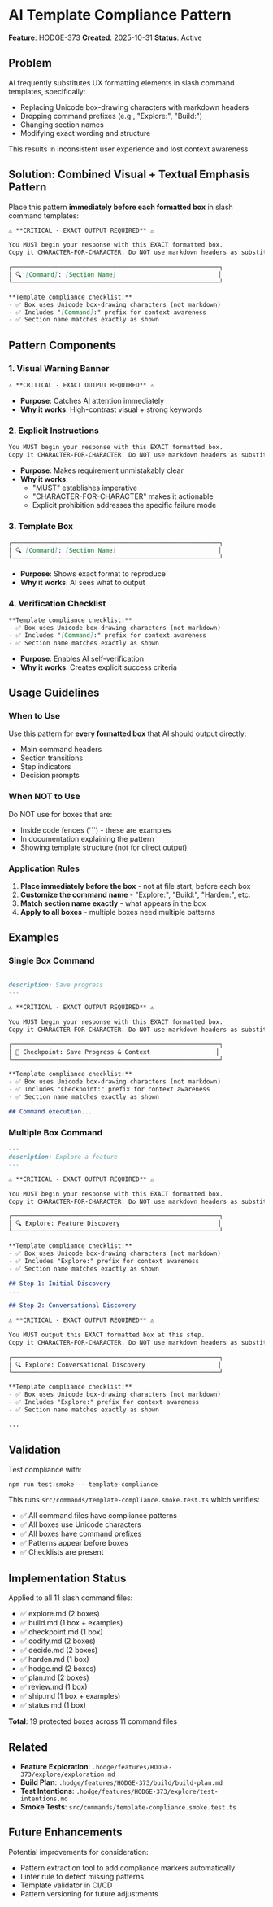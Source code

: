 # AI Template Compliance Pattern

**Feature**: HODGE-373
**Created**: 2025-10-31
**Status**: Active

## Problem

AI frequently substitutes UX formatting elements in slash command templates, specifically:
- Replacing Unicode box-drawing characters with markdown headers
- Dropping command prefixes (e.g., "Explore:", "Build:")
- Changing section names
- Modifying exact wording and structure

This results in inconsistent user experience and lost context awareness.

## Solution: Combined Visual + Textual Emphasis Pattern

Place this pattern **immediately before each formatted box** in slash command templates:

```markdown
⚠️ **CRITICAL - EXACT OUTPUT REQUIRED** ⚠️

You MUST begin your response with this EXACT formatted box.
Copy it CHARACTER-FOR-CHARACTER. Do NOT use markdown headers as substitutes.

┌─────────────────────────────────────────────────────────┐
│ 🔍 [Command]: [Section Name]                            │
└─────────────────────────────────────────────────────────┘

**Template compliance checklist:**
- ✅ Box uses Unicode box-drawing characters (not markdown)
- ✅ Includes "[Command]:" prefix for context awareness
- ✅ Section name matches exactly as shown
```

## Pattern Components

### 1. Visual Warning Banner
```markdown
⚠️ **CRITICAL - EXACT OUTPUT REQUIRED** ⚠️
```
- **Purpose**: Catches AI attention immediately
- **Why it works**: High-contrast visual + strong keywords

### 2. Explicit Instructions
```markdown
You MUST begin your response with this EXACT formatted box.
Copy it CHARACTER-FOR-CHARACTER. Do NOT use markdown headers as substitutes.
```
- **Purpose**: Makes requirement unmistakably clear
- **Why it works**:
  - "MUST" establishes imperative
  - "CHARACTER-FOR-CHARACTER" makes it actionable
  - Explicit prohibition addresses the specific failure mode

### 3. Template Box
```markdown
┌─────────────────────────────────────────────────────────┐
│ 🔍 [Command]: [Section Name]                            │
└─────────────────────────────────────────────────────────┘
```
- **Purpose**: Shows exact format to reproduce
- **Why it works**: AI sees what to output

### 4. Verification Checklist
```markdown
**Template compliance checklist:**
- ✅ Box uses Unicode box-drawing characters (not markdown)
- ✅ Includes "[Command]:" prefix for context awareness
- ✅ Section name matches exactly as shown
```
- **Purpose**: Enables AI self-verification
- **Why it works**: Creates explicit success criteria

## Usage Guidelines

### When to Use
Use this pattern for **every formatted box** that AI should output directly:
- Main command headers
- Section transitions
- Step indicators
- Decision prompts

### When NOT to Use
Do NOT use for boxes that are:
- Inside code fences (```) - these are examples
- In documentation explaining the pattern
- Showing template structure (not for direct output)

### Application Rules

1. **Place immediately before the box** - not at file start, before each box
2. **Customize the command name** - "Explore:", "Build:", "Harden:", etc.
3. **Match section name exactly** - what appears in the box
4. **Apply to all boxes** - multiple boxes need multiple patterns

## Examples

### Single Box Command

```markdown
---
description: Save progress
---

⚠️ **CRITICAL - EXACT OUTPUT REQUIRED** ⚠️

You MUST begin your response with this EXACT formatted box.
Copy it CHARACTER-FOR-CHARACTER. Do NOT use markdown headers as substitutes.

┌─────────────────────────────────────────────────────────┐
│ 💾 Checkpoint: Save Progress & Context                  │
└─────────────────────────────────────────────────────────┘

**Template compliance checklist:**
- ✅ Box uses Unicode box-drawing characters (not markdown)
- ✅ Includes "Checkpoint:" prefix for context awareness
- ✅ Section name matches exactly as shown

## Command execution...
```

### Multiple Box Command

```markdown
---
description: Explore a feature
---

⚠️ **CRITICAL - EXACT OUTPUT REQUIRED** ⚠️

You MUST begin your response with this EXACT formatted box.
Copy it CHARACTER-FOR-CHARACTER. Do NOT use markdown headers as substitutes.

┌─────────────────────────────────────────────────────────┐
│ 🔍 Explore: Feature Discovery                           │
└─────────────────────────────────────────────────────────┘

**Template compliance checklist:**
- ✅ Box uses Unicode box-drawing characters (not markdown)
- ✅ Includes "Explore:" prefix for context awareness
- ✅ Section name matches exactly as shown

## Step 1: Initial Discovery
...

## Step 2: Conversational Discovery

⚠️ **CRITICAL - EXACT OUTPUT REQUIRED** ⚠️

You MUST output this EXACT formatted box at this step.
Copy it CHARACTER-FOR-CHARACTER. Do NOT use markdown headers as substitutes.

┌─────────────────────────────────────────────────────────┐
│ 🔍 Explore: Conversational Discovery                    │
└─────────────────────────────────────────────────────────┘

**Template compliance checklist:**
- ✅ Box uses Unicode box-drawing characters (not markdown)
- ✅ Includes "Explore:" prefix for context awareness
- ✅ Section name matches exactly as shown

...
```

## Validation

Test compliance with:
```bash
npm run test:smoke -- template-compliance
```

This runs `src/commands/template-compliance.smoke.test.ts` which verifies:
- ✅ All command files have compliance patterns
- ✅ All boxes use Unicode characters
- ✅ All boxes have command prefixes
- ✅ Patterns appear before boxes
- ✅ Checklists are present

## Implementation Status

Applied to all 11 slash command files:
- ✅ explore.md (2 boxes)
- ✅ build.md (1 box + examples)
- ✅ checkpoint.md (1 box)
- ✅ codify.md (2 boxes)
- ✅ decide.md (2 boxes)
- ✅ harden.md (1 box)
- ✅ hodge.md (2 boxes)
- ✅ plan.md (2 boxes)
- ✅ review.md (1 box)
- ✅ ship.md (1 box + examples)
- ✅ status.md (1 box)

**Total**: 19 protected boxes across 11 command files

## Related

- **Feature Exploration**: `.hodge/features/HODGE-373/explore/exploration.md`
- **Build Plan**: `.hodge/features/HODGE-373/build/build-plan.md`
- **Test Intentions**: `.hodge/features/HODGE-373/explore/test-intentions.md`
- **Smoke Tests**: `src/commands/template-compliance.smoke.test.ts`

## Future Enhancements

Potential improvements for consideration:
- Pattern extraction tool to add compliance markers automatically
- Linter rule to detect missing patterns
- Template validator in CI/CD
- Pattern versioning for future adjustments
